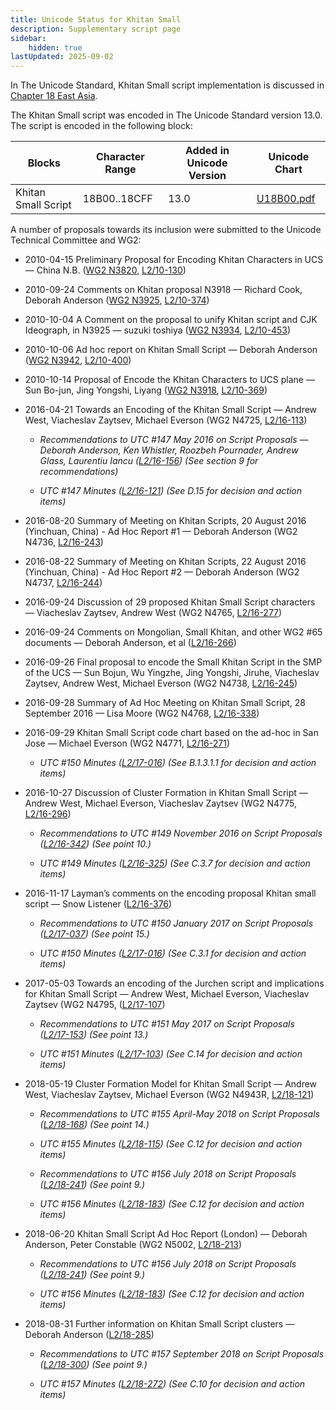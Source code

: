 ```yaml
---
title: Unicode Status for Khitan Small
description: Supplementary script page
sidebar:
    hidden: true
lastUpdated: 2025-09-02
---
```


In The Unicode Standard, Khitan Small script implementation is discussed in [Chapter 18 East Asia](http://www.unicode.org/versions/latest/ch18.pdf).

[comment]: # (end of intro)

[comment]: # (start of blocks)

The Khitan Small script was encoded in The Unicode Standard version 13.0. The script is encoded in the following block:

| Blocks | Character Range | Added in Unicode Version | Unicode Chart |
| ------ | --------------- | ------------------------ | ------------- |
| Khitan Small Script  | 18B00..18CFF | 13.0 | [U18B00.pdf](http://www.unicode.org/charts/PDF/U18B00.pdf) |

[comment]: # (end of blocks)

[comment]: # (start of chars)



[comment]: # (end of chars)

[comment]: # (start of rest)

A number of proposals towards its inclusion were submitted to the Unicode Technical Committee and WG2:

- 2010-04-15 Preliminary Proposal for Encoding Khitan Characters in UCS — China N.B. ([WG2 N3820](https://www.unicode.org/wg2/docs/n3820.pdf), [L2/10-130](http://www.unicode.org/cgi-bin/GetMatchingDocs.pl?L2/10-130))

- 2010-09-24 Comments on Khitan proposal N3918 — Richard Cook, Deborah Anderson ([WG2 N3925](https://www.unicode.org/wg2/docs/n3925.pdf), [L2/10-374](http://www.unicode.org/cgi-bin/GetMatchingDocs.pl?L2/10-374))

- 2010-10-04 A Comment on the proposal to unify Khitan script and CJK Ideograph, in N3925 — suzuki toshiya ([WG2 N3934](https://www.unicode.org/wg2/docs/n3934.pdf), [L2/10-453](http://www.unicode.org/cgi-bin/GetMatchingDocs.pl?L2/10-453))

- 2010-10-06 Ad hoc report on Khitan Small Script — Deborah Anderson  ([WG2 N3942](https://www.unicode.org/wg2/docs/n3942.pdf), [L2/10-400](http://www.unicode.org/cgi-bin/GetMatchingDocs.pl?L2/10-400))

- 2010-10-14 Proposal of Encode the Khitan Characters to UCS plane — Sun Bo-jun, Jing Yongshi, Liyang ([WG2 N3918](https://www.unicode.org/wg2/docs/n3918.pdf), [L2/10-369](http://www.unicode.org/cgi-bin/GetMatchingDocs.pl?L2/10-369))

- 2016-04-21 Towards an Encoding of the Khitan Small Script — Andrew West, Viacheslav Zaytsev, Michael Everson (WG2 N4725, [   L2/16-113](http://www.unicode.org/cgi-bin/GetMatchingDocs.pl?L2/16-113))

  - _Recommendations to UTC #147 May 2016 on Script Proposals — Deborah Anderson, Ken Whistler, Roozbeh Pournader, Andrew Glass, Laurentiu Iancu ([L2/16-156](http://www.unicode.org/cgi-bin/GetMatchingDocs.pl?L2/16-156)) (See section 9 for recommendations)_

  - _UTC #147 Minutes ([L2/16-121](http://www.unicode.org/cgi-bin/GetMatchingDocs.pl?L2/16-121)) (See D.15 for decision and action items)_

- 2016-08-20 Summary of Meeting on Khitan Scripts, 20 August 2016 (Yinchuan, China) - Ad Hoc Report #1 — Deborah Anderson (WG2 N4736, [L2/16-243](http://www.unicode.org/cgi-bin/GetMatchingDocs.pl?L2/16-243))

- 2016-08-22 Summary of Meeting on Khitan Scripts, 22 August 2016 (Yinchuan, China) - Ad Hoc Report #2 — Deborah Anderson (WG2 N4737, [L2/16-244](http://www.unicode.org/cgi-bin/GetMatchingDocs.pl?L2/16-244))

- 2016-09-24 Discussion of 29 proposed Khitan Small Script characters — Viacheslav Zaytsev, Andrew West (WG2 N4765, [L2/16-277](http://www.unicode.org/cgi-bin/GetMatchingDocs.pl?L2/16-277))

- 2016-09-24 Comments on Mongolian, Small Khitan, and other WG2 #65 documents — Deborah Anderson, et al ([L2/16-266](http://www.unicode.org/cgi-bin/GetMatchingDocs.pl?L2/16-266))

- 2016-09-26 Final proposal to encode the Small Khitan Script in the SMP of the UCS — Sun Bojun, Wu Yingzhe, Jing Yongshi, Jiruhe, Viacheslav Zaytsev, Andrew West, Michael Everson (WG2 N4738, [L2/16-245](http://www.unicode.org/cgi-bin/GetMatchingDocs.pl?L2/16-245))

- 2016-09-28 Summary of Ad Hoc Meeting on Khitan Small Script, 28 September 2016 — Lisa Moore (WG2 N4768, [L2/16-338](http://www.unicode.org/cgi-bin/GetMatchingDocs.pl?L2/16-338))

- 2016-09-29 Khitan Small Script code chart based on the ad-hoc in San Jose — Michael Everson (WG2 N4771, [L2/16-271](http://www.unicode.org/cgi-bin/GetMatchingDocs.pl?L2/16-271))

  - _UTC #150 Minutes ([L2/17-016](http://www.unicode.org/L2/L2017/17016.htm)) (See B.1.3.1.1 for decision and action items)_

- 2016-10-27 Discussion of Cluster Formation in Khitan Small Script — Andrew West, Michael Everson, Viacheslav Zaytsev (WG2 N4775, [L2/16-296](http://www.unicode.org/cgi-bin/GetMatchingDocs.pl?L2/16-296))

  - _Recommendations to UTC #149 November 2016 on Script Proposals ([L2/16-342](http://www.unicode.org/L2/L2016/16342-script-ad-hoc.pdf)) (See point 10.)_

  - _UTC #149 Minutes ([L2/16-325](http://www.unicode.org/L2/L2016/16325.htm)) (See C.3.7 for decision and action items)_

- 2016-11-17 Layman’s comments on the encoding proposal Khitan small script — Snow Listener ([L2/16-376](http://www.unicode.org/cgi-bin/GetMatchingDocs.pl?L2/16-376))

  - _Recommendations to UTC #150 January 2017 on Script Proposals ([L2/17-037](http://www.unicode.org/L2/L2017/17037-script-ad-hoc.pdf)) (See point 15.)_

  - _UTC #150 Minutes ([L2/17-016](http://www.unicode.org/L2/L2017/17016.htm)) (See C.3.1 for decision and action items)_

- 2017-05-03 Towards an encoding of the Jurchen script and implications for Khitan Small Script — Andrew West, Michael Everson, Viacheslav Zaytsev (WG2 N4795, ([L2/17-107](http://www.unicode.org/cgi-bin/GetMatchingDocs.pl?L2/17-107))

  - _Recommendations to UTC #151 May 2017 on Script Proposals ([L2/17-153](http://www.unicode.org/cgi-bin/GetMatchingDocs.pl?L2/17-153)) (See point 13.)_

  - _UTC #151 Minutes ([L2/17-103](http://www.unicode.org/L2/L2017/17103.htm)) (See C.14 for decision and action items)_

- 2018-05-19 Cluster Formation Model for Khitan Small Script — Andrew West, Viacheslav Zaytsev, Michael Everson (WG2 N4943R, [L2/18-121](http://www.unicode.org/cgi-bin/GetMatchingDocs.pl?L2/18-121))

  - _Recommendations to UTC #155 April-May 2018 on Script Proposals ([L2/18-168](http://www.unicode.org/L2/L2018/18168-script-rec.pdf)) (See point 14.)_

  - _UTC #155 Minutes ([L2/18-115](http://www.unicode.org/L2/L2018/18115.htm)) (See C.12 for decision and action items)_

  - _Recommendations to UTC #156 July 2018 on Script Proposals ([L2/18-241](http://www.unicode.org/L2/L2018/18241-script-ad-hoc.pdf)) (See point 9.)_

  - _UTC #156 Minutes ([L2/18-183](http://www.unicode.org/L2/L2018/18183.htm)) (See C.12 for decision and action items)_

- 2018-06-20 Khitan Small Script Ad Hoc Report (London) — Deborah Anderson, Peter Constable (WG2 N5002, [L2/18-213](http://www.unicode.org/cgi-bin/GetMatchingDocs.pl?L2/18-213))

  - _Recommendations to UTC #156 July 2018 on Script Proposals ([L2/18-241](http://www.unicode.org/L2/L2018/18241-script-ad-hoc.pdf)) (See point 9.)_

  - _UTC #156 Minutes ([L2/18-183](http://www.unicode.org/L2/L2018/18183.htm)) (See C.12 for decision and action items)_

- 2018-08-31 Further information on Khitan Small Script clusters — Deborah Anderson ([L2/18-285](http://www.unicode.org/cgi-bin/GetMatchingDocs.pl?L2/18-285))

  - _Recommendations to UTC #157 September 2018 on Script Proposals ([L2/18-300](http://www.unicode.org/L2/L2018/18300-script-ad-hoc-rec.pdf)) (See point 9.)_

  - _UTC #157 Minutes ([L2/18-272](http://www.unicode.org/L2/L2018/18272.htm)) (See C.10 for decision and action items)_
